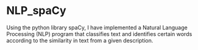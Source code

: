# NLP_spaCy
Using the python library spaCy, I have implemented a Natural Language Processing (NLP) program that classifies text and identifies certain words according to the similarity in text from a given description. 
